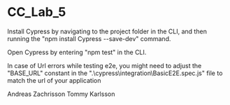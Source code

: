 # CC_Lab_5

Install Cypress by navigating to the project folder in the CLI, and then running the "npm install Cypress --save-dev" command.

Open Cypress by entering "npm test" in the CLI.

In case of Url errors while testing e2e, you might need to adjust the "BASE_URL" constant in the ".\cypress\integration\BasicE2E.spec.js" file
to match the url of your application

Andreas Zachrisson
Tommy Karlsson